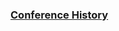 ### [Conference History](https://pepper-tartan-ca2.notion.site/f5a565c7c28e4c499e186b87584c646b?v=2dece4fbf54c484f814fbceebae981af)
